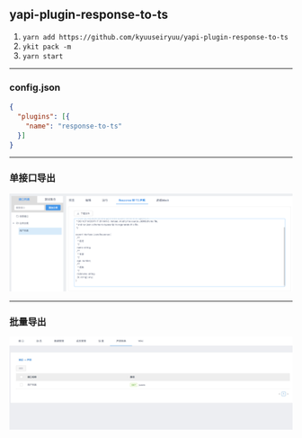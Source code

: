 ## yapi-plugin-response-to-ts



 1. `yarn add https://github.com/kyuuseiryuu/yapi-plugin-response-to-ts`
 2. `ykit pack -m`
 3. `yarn start`
 
---

### config.json

```json
{
  "plugins": [{
    "name": "response-to-ts"
  }]
}
```

---
 
### 单接口导出  
 
 ![](./pics/1.png)
 
---

### 批量导出  
 
 ![](./pics/2.png)
 
